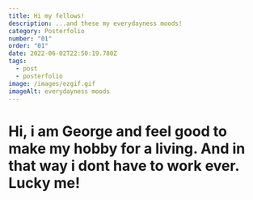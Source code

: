 ```yaml
---
title: Hi my fellows!
description: ...and these my everydayness moods!
category: Posterfolio
number: "01"
order: "01"
date: 2022-06-02T22:50:19.780Z
tags:
  - post
  - posterfolio
image: /images/ezgif.gif
imageAlt: everydayness moods
---
```

# Hi, i am George and feel good to make my hobby for a living. And in that way i dont have to work ever. Lucky me!